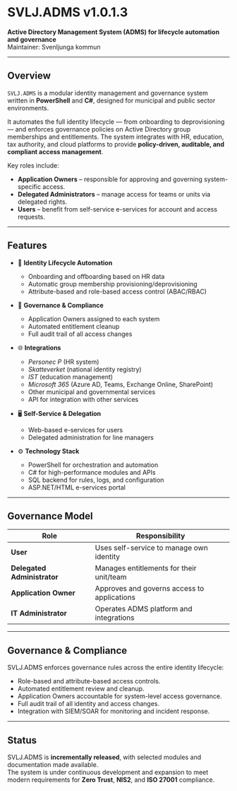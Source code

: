 # SVLJ.ADMS v1.0.1.3

**Active Directory Management System (ADMS) for lifecycle automation and governance**  
Maintainer: Svenljunga kommun  

---

## Overview

`SVLJ.ADMS` is a modular identity management and governance system written in **PowerShell** and **C#**, designed for municipal and public sector environments.  

It automates the full identity lifecycle — from onboarding to deprovisioning — and enforces governance policies on Active Directory group memberships and entitlements. The system integrates with HR, education, tax authority, and cloud platforms to provide **policy-driven, auditable, and compliant access management**.  

Key roles include:  
- **Application Owners** – responsible for approving and governing system-specific access.  
- **Delegated Administrators** – manage access for teams or units via delegated rights.  
- **Users** – benefit from self-service e-services for account and access requests.  

---

## Features

- 🔄 **Identity Lifecycle Automation**  
  - Onboarding and offboarding based on HR data  
  - Automatic group membership provisioning/deprovisioning  
  - Attribute-based and role-based access control (ABAC/RBAC)  

- 📜 **Governance & Compliance**  
  - Application Owners assigned to each system  
  - Automated entitlement cleanup  
  - Full audit trail of all access changes  

- 🌐 **Integrations**  
  - *Personec P* (HR system)  
  - *Skatteverket* (national identity registry)  
  - *IST* (education management)  
  - *Microsoft 365* (Azure AD, Teams, Exchange Online, SharePoint)  
  - Other municipal and governmental services
  - API for integration with other services

- 🖥️ **Self-Service & Delegation**  
  - Web-based e-services for users  
  - Delegated administration for line managers  

- ⚙️ **Technology Stack**  
  - PowerShell for orchestration and automation  
  - C# for high-performance modules and APIs  
  - SQL backend for rules, logs, and configuration  
  - ASP.NET/HTML e-services portal  

---

## Governance Model

| Role                        | Responsibility                              |
| --------------------------- | ------------------------------------------- |
| **User**                    | Uses self-service to manage own identity    |
| **Delegated Administrator** | Manages entitlements for their unit/team    |
| **Application Owner**       | Approves and governs access to applications |
| **IT Administrator**        | Operates ADMS platform and integrations     |

---

## Governance & Compliance

SVLJ.ADMS enforces governance rules across the entire identity lifecycle:
- Role-based and attribute-based access controls.  
- Automated entitlement review and cleanup.  
- Application Owners accountable for system-level access governance.  
- Full audit trail of all identity and access changes.  
- Integration with SIEM/SOAR for monitoring and incident response.  

---

## Status

SVLJ.ADMS is **incrementally released**, with selected modules and documentation made available.  
The system is under continuous development and expansion to meet modern requirements for **Zero Trust**, **NIS2**, and **ISO 27001** compliance.  
